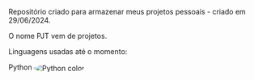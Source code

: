 Repositório criado para armazenar meus projetos pessoais - criado em 29/06/2024.

O nome PJT vem de projetos.

Linguagens usadas até o momento: 

Python <img src="https://via.placeholder.com/15/3572A5/3572A5.png" alt="Python color" style="vertical-align: middle; border-radius: 50%;"/>